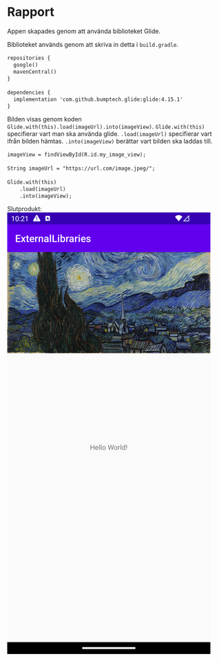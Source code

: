 
# Rapport

Appen skapades genom att använda biblioteket Glide.

Biblioteket används genom att skriva in detta i `build.gradle`.
```
repositories {
  google()
  mavenCentral()
}

dependencies {
  implementation 'com.github.bumptech.glide:glide:4.15.1'
}
```

Bilden visas genom koden `Glide.with(this).load(imageUrl).into(imageView)`. `Glide.with(this)` specifierar vart man ska använda glide. `.load(imageUrl)` specifierar vart ifrån bilden hämtas. `.into(imageView)` berättar vart bilden ska laddas till.
```
imageView = findViewById(R.id.my_image_view);

String imageUrl = "https://url.com/image.jpeg/";

Glide.with(this)
    .load(imageUrl)
    .into(imageView);
```

Slutprodukt:
![](a22hanfa_app.png)